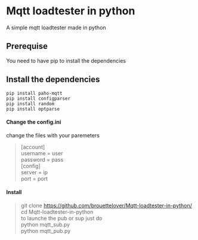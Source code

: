 # Mqtt loadtester in python 
 A simple mqtt loadtester made in python

## Prerequise<br/>
You need to have pip to install the dependencies

## Install the dependencies<br/>
`pip install paho-mqtt`<br/>
`pip install configparser`<br/>
`pip install random`<br/>
`pip install optparse`<br/>
 
#### Change the config.ini
change the files with your paremeters

>[account]<br/>
>username = user<br/>
>password = pass<br/>
>[config]<br/>
>server = ip<br/>
>port = port<br/>

#### Install <br/>
>git clone https://github.com/brouettelover/Mqtt-loadtester-in-python/<br/>
>cd Mqtt-loadtester-in-python <br />
to launche the pub or sup just do <br/>
>python mqtt_sub.py<br/>
>python mqtt_pub.py<br/>
